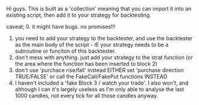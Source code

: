 Hi guys.
This is built as a 'collection' meaning that you can import it into an existing script, then add it to your strategy for backtesting.

caveat;
0. it might have bugs. no promises!!!
1. you need to add your strategy to the backtester, and use the backtester as the main body of the script - IE your strategy needs to be a subroutine or funciton of this backtester.
2. don't mess with anything. just add your strategy to the strat function (or the area where the function has been inserted to block 2)
3. don't use 'purchace rise/fall' instead EITHER set 'purchase direction TRUE/FALSE' or call the FakeCall/FakePut functions INSTEAD
4. I haven't included a 'fake Block 3 / watch your trade'. I also won't, and although I can it's largely useless as I'm only able to analyse the last 1000 candles, not every tick for all those candles anyway.

